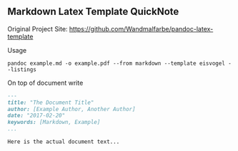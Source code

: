 ## Markdown Latex Template QuickNote

Original Project Site: https://github.com/Wandmalfarbe/pandoc-latex-template

Usage
```shell
pandoc example.md -o example.pdf --from markdown --template eisvogel --listings
```

On top of document write
```md
---
title: "The Document Title"
author: [Example Author, Another Author]
date: "2017-02-20"
keywords: [Markdown, Example]
...

Here is the actual document text...
```